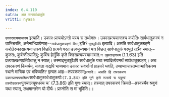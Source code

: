 ```yaml
---
index: 6.4.110
sutra: अत उत्सार्वधातुके
vritti: nyasa

---
```

`उकारप्रत्ययान्तस्य` इत्यादि। उकारः प्रत्ययोऽन्तो यस्य स तथोक्तः। उकारप्रत्ययान्तश्च करोतिः सार्वधातुकत्त्वं न व्यभिचरति, अनेनाभिप्रायेणाह--`सार्वधातुकग्रहणं किम्` इति? `भूतपूर्वेऽपि` इत्यादि। असति सार्वधातुकग्रहणे करोतेरुकारप्रत्ययान्तस्य क्ङिति प्रत्यये परत उत्त्वमुच्यमानं यत्र क्ङित् सार्वधातुकं परभूतं तत्रैव स्यात्--कुरुतः, कुर्वन्तीत्यादिषु; कुर्वित्र हेर्लुकि कृते क्ङित्प्रत्ययस्याभावात् `न लुमताङ्गस्य` (1.1.63) इति प्रत्ययलक्षणप्रतिषेधात्तु न स्यात्। तस्माद्भूतपूर्वेऽपि सार्वधातुके यथा स्यादित्येवमर्थं सार्वधातुक्ग्रहण्।
अथ तपरकरणं किमर्थम्, यावता यद्यपि भाव्यमान उकारः सवर्णानां ग्राहको भवति, तथाप्यान्तरतम्यान्मात्रिकस्थ स्थाने मात्रिक एव भविष्यति? इत्यत आह--तपरकरणम्` इत्यादि। असति हि तपरकरण उकारप्रत्ययमाश्रित्य `सार्वधातुकार्धधातुकयोः` (7.3.84) इति गुणे कृते रपरत्वे च यदुत्त्वं तस्योकारस्य `पुगन्तलघूपधस्य च` (7.3.86) इति गुणः स्यात्। तस्मात् तपरकरणं क्रियते--ह्रस्वस्यैव श्रवुणं यथा स्यात्, लक्षमान्तरेण यो दीर्घः। प्राप्नोति स मा भूदिति।।